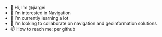 - 👋 Hi, I’m @jiargei
- 👀 I’m interested in Navigation
- 🌱 I’m currently learning a lot
- 💞️ I’m looking to collaborate on navigation and geoinformation solutions
- 📫 How to reach me: per github

<!---
jiargei/jiargei is a ✨ special ✨ repository because its `README.md` (this file) appears on your GitHub profile.
You can click the Preview link to take a look at your changes.
--->
